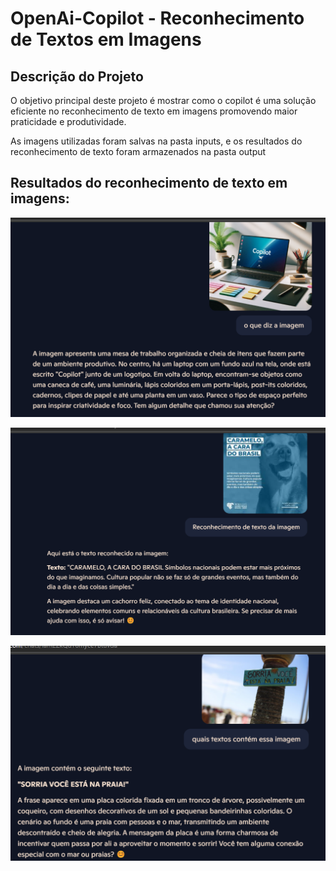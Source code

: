 # OpenAi-Copilot - Reconhecimento de Textos em Imagens

## Descrição do Projeto
O objetivo principal deste projeto é mostrar como o copilot é uma solução eficiente no reconhecimento de texto em imagens promovendo maior praticidade e produtividade.

As imagens utilizadas foram salvas na pasta inputs, e os resultados do reconhecimento de texto foram armazenados na pasta output

## Resultados do reconhecimento de texto em imagens:

![imagem 1](https://github.com/FabianaLLima/OpenAi-Copilot/blob/main/output/Screenshot_2.png)

![imagem 2](https://github.com/FabianaLLima/OpenAi-Copilot/blob/main/output/Screenshot_4.png)

![imagem 3](https://github.com/FabianaLLima/OpenAi-Copilot/blob/main/output/Screenshot_1.png)


